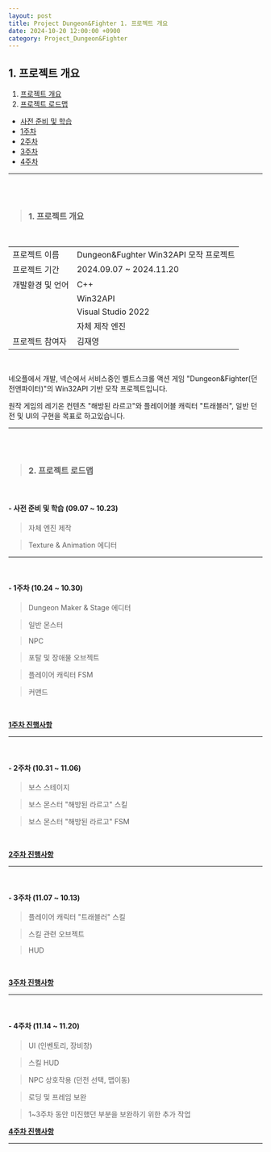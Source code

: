 ```yaml
---
layout: post
title: Project Dungeon&Fighter 1. 프로젝트 개요
date: 2024-10-20 12:00:00 +0900
category: Project_Dungeon&Fighter
---
```


## 1. 프로젝트 개요

1. [프로젝트 개요](#1-프로젝트-개요-1)
2. [프로젝트 로드맵](#2-프로젝트-로드맵)
  - [사전 준비 및 학습](#--사전-준비-및-학습-0907--1023)
  - [1주차](#--1주차-1024--1030)
  - [2주차](#--2주차-1031--1106)
  - [3주차](#--3주차-1107--1013)
  - [4주차](#--4주차-1114--1120)

---

<br><br>

>### 1. 프로젝트 개요

<br>

|||
|---|---|
|프로젝트 이름|Dungeon&Fughter Win32API 모작 프로젝트|
|프로젝트 기간|2024.09.07 ~ 2024.11.20|
|개발환경 및 언어|C++|
||Win32API|
||Visual Studio 2022|
||자체 제작 엔진|
|프로젝트 참여자|김재영|

<br>

네오플에서 개발, 넥슨에서 서비스중인 벨트스크롤 액션 게임 "Dungeon&Fighter(던전앤파이터)"의 Win32API 기반 모작 프로젝트입니다.

원작 게임의 레기온 컨텐츠 "해방된 라르고"와 플레이어블 캐릭터 "트래블러", 일반 던전 및 UI의 구현을 목표로 하고있습니다.

---

<br><br>

>### 2. 프로젝트 로드맵

<br>

#### - 사전 준비 및 학습 (09.07 ~ 10.23)

> 자체 엔진 제작

> Texture & Animation 에디터



---

<br>

#### - 1주차 (10.24 ~ 10.30)

> Dungeon Maker & Stage 에디터

> 일반 몬스터

> NPC

> 포탈 및 장애물 오브젝트

> 플레이어 캐릭터 FSM

> 커맨드

<br>

[**1주차 진행사항**](https://dormouse0224.github.io/project_dungeon&fighter/2024/10/20/Project_Dungeon&Fighter_2.-1%EC%A3%BC%EC%B0%A8_%EC%A7%84%ED%96%89%EC%82%AC%ED%95%AD.html)

---

<br>

#### - 2주차 (10.31 ~ 11.06)

> 보스 스테이지

> 보스 몬스터 "해방된 라르고" 스킬

> 보스 몬스터 "해방된 라르고" FSM

<br>

[**2주차 진행사항**](https://dormouse0224.github.io/project_dungeon&fighter/2024/11/06/Project_Dungeon&Fighter_3.-2%EC%A3%BC%EC%B0%A8_%EC%A7%84%ED%96%89%EC%82%AC%ED%95%AD.html)


---

<br>

#### - 3주차 (11.07 ~ 10.13)

> 플레이어 캐릭터 "트래블러" 스킬

> 스킬 관련 오브젝트

> HUD

<br>

[**3주차 진행사항**](https://dormouse0224.github.io/project_dungeon&fighter/2024/11/12/Project_Dungeon&Fighter_4.-3%EC%A3%BC%EC%B0%A8_%EC%A7%84%ED%96%89%EC%82%AC%ED%95%AD.html)

---

<br>

#### - 4주차 (11.14 ~ 11.20)

> UI (인벤토리, 장비창)

> 스킬 HUD

> NPC 상호작용 (던전 선택, 맵이동)

> 로딩 및 프레임 보완

> 1~3주차 동안 미진했던 부분을 보완하기 위한 추가 작업


[**4주차 진행사항**](https://dormouse0224.github.io/project_dungeon&fighter/2024/11/20/Project_Dungeon&Fighter_5.-4%EC%A3%BC%EC%B0%A8_%EC%A7%84%ED%96%89%EC%82%AC%ED%95%AD.html)

---
